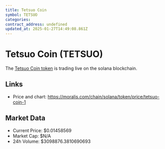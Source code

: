```yaml
---
title: Tetsuo Coin
symbol: TETSUO
categories: 
contract_address: undefined
updated_at: 2025-01-27T14:49:08.861Z
---
```


# Tetsuo Coin (TETSUO)
The [Tetsuo Coin token](https://moralis.com/chain/solana/token/price/tetsuo-coin-1) is trading live on the solana blockchain.

## Links
- Price and chart: https://moralis.com/chain/solana/token/price/tetsuo-coin-1

## Market Data
- Current Price: $0.01458569
- Market Cap: $N/A
- 24h Volume: $3098876.3810690693
